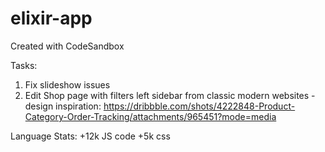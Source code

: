 # elixir-app
Created with CodeSandbox

Tasks:
1. Fix slideshow issues
2. Edit Shop page with filters left sidebar from classic modern websites - design inspiration: https://dribbble.com/shots/4222848-Product-Category-Order-Tracking/attachments/965451?mode=media


Language Stats:
+12k JS code
+5k css 
  

